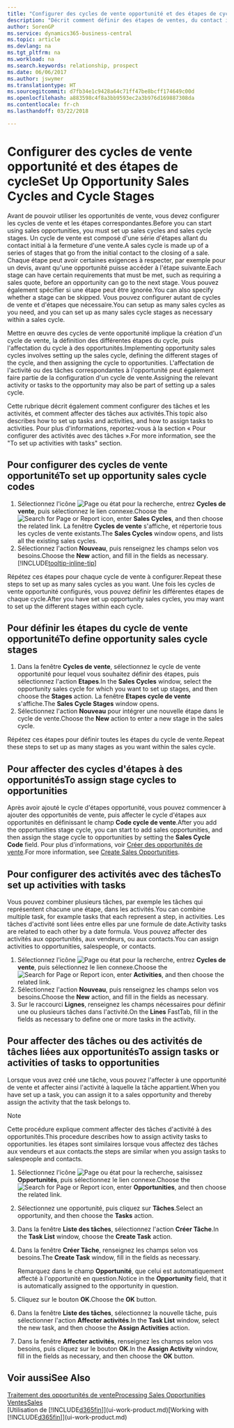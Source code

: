 ```yaml
---
title: "Configurer des cycles de vente opportunité et des étapes de cycle| Microsoft Docs"
description: "Décrit comment définir des étapes de ventes, du contact initial à la clôture, créer un cycle de vente et l'affecter aux opportunités dans Business Central."
author: SorenGP
ms.service: dynamics365-business-central
ms.topic: article
ms.devlang: na
ms.tgt_pltfrm: na
ms.workload: na
ms.search.keywords: relationship, prospect
ms.date: 06/06/2017
ms.author: jswymer
ms.translationtype: HT
ms.sourcegitcommit: d7fb34e1c9428a64c71ff47be8bcff174649c00d
ms.openlocfilehash: a883598c4f8a3bb9593ec2a3b976d169887308da
ms.contentlocale: fr-ch
ms.lasthandoff: 03/22/2018

---
```

# <a name="set-up-opportunity-sales-cycles-and-cycle-stages"></a><span data-ttu-id="156b7-103">Configurer des cycles de vente opportunité et des étapes de cycle</span><span class="sxs-lookup"><span data-stu-id="156b7-103">Set Up Opportunity Sales Cycles and Cycle Stages</span></span>
<span data-ttu-id="156b7-104">Avant de pouvoir utiliser les opportunités de vente, vous devez configurer les cycles de vente et les étapes correspondantes.</span><span class="sxs-lookup"><span data-stu-id="156b7-104">Before you can start using sales opportunities, you must set up sales cycles and sales cycle stages.</span></span> <span data-ttu-id="156b7-105">Un cycle de vente est composé d'une série d'étapes allant du contact initial à la fermeture d'une vente.</span><span class="sxs-lookup"><span data-stu-id="156b7-105">A sales cycle is made up of a series of stages that go from the initial contact to the closing of a sale.</span></span> <span data-ttu-id="156b7-106">Chaque étape peut avoir certaines exigences à respecter, par exemple pour un devis, avant qu'une opportunité puisse accéder à l'étape suivante.</span><span class="sxs-lookup"><span data-stu-id="156b7-106">Each stage can have certain requirements that must be met, such as requiring a sales quote, before an opportunity can go to the next stage.</span></span> <span data-ttu-id="156b7-107">Vous pouvez également spécifier si une étape peut être ignorée.</span><span class="sxs-lookup"><span data-stu-id="156b7-107">You can also specify whether a stage can be skipped.</span></span> <span data-ttu-id="156b7-108">Vous pouvez configurer autant de cycles de vente et d'étapes que nécessaire.</span><span class="sxs-lookup"><span data-stu-id="156b7-108">You can setup as many sales cycles as you need, and you can set up as many sales cycle stages as necessary within a sales cycle.</span></span>

<span data-ttu-id="156b7-109">Mettre en œuvre des cycles de vente opportunité implique la création d'un cycle de vente, la définition des différentes étapes du cycle, puis l'affectation du cycle à des opportunités.</span><span class="sxs-lookup"><span data-stu-id="156b7-109">Implementing opportunity sales cycles involves setting up the sales cycle, defining the different stages of the cycle, and then assigning the cycle to opportunities.</span></span> <span data-ttu-id="156b7-110">L'affectation de l'activité ou des tâches correspondantes à l'opportunité peut également faire partie de la configuration d'un cycle de vente.</span><span class="sxs-lookup"><span data-stu-id="156b7-110">Assigning the relevant activity or tasks to the opportunity may also be part of setting up a sales cycle.</span></span>

<span data-ttu-id="156b7-111">Cette rubrique décrit également comment configurer des tâches et les activités, et comment affecter des tâches aux activités.</span><span class="sxs-lookup"><span data-stu-id="156b7-111">This topic also describes how to set up tasks and activities, and how to assign tasks to activities.</span></span> <span data-ttu-id="156b7-112">Pour plus d'informations, reportez-vous à la section « Pour configurer des activités avec des tâches ».</span><span class="sxs-lookup"><span data-stu-id="156b7-112">For more information, see the "To set up activities with tasks" section.</span></span>

## <a name="to-set-up-opportunity-sales-cycle-codes"></a><span data-ttu-id="156b7-113">Pour configurer des cycles de vente opportunité</span><span class="sxs-lookup"><span data-stu-id="156b7-113">To set up opportunity sales cycle codes</span></span>
1. <span data-ttu-id="156b7-114">Sélectionnez l'icône ![Page ou état pour la recherche](media/ui-search/search_small.png "Page ou état pour la recherche"), entrez **Cycles de vente**, puis sélectionnez le lien connexe.</span><span class="sxs-lookup"><span data-stu-id="156b7-114">Choose the ![Search for Page or Report](media/ui-search/search_small.png "Search for Page or Report icon") icon, enter **Sales Cycles**, and then choose the related link.</span></span> <span data-ttu-id="156b7-115">La fenêtre **Cycles de vente** s'affiche, et répertorie tous les cycles de vente existants.</span><span class="sxs-lookup"><span data-stu-id="156b7-115">The **Sales Cycles** window opens, and lists all the existing sales cycles.</span></span>
2. <span data-ttu-id="156b7-116">Sélectionnez l'action **Nouveau**, puis renseignez les champs selon vos besoins.</span><span class="sxs-lookup"><span data-stu-id="156b7-116">Choose the **New** action, and fill in the fields as necessary.</span></span> [!INCLUDE[tooltip-inline-tip](includes/tooltip-inline-tip_md.md)]

<span data-ttu-id="156b7-117">Répétez ces étapes pour chaque cycle de vente à configurer.</span><span class="sxs-lookup"><span data-stu-id="156b7-117">Repeat these steps to set up as many sales cycles as you want.</span></span> <span data-ttu-id="156b7-118">Une fois les cycles de vente opportunité configurés, vous pouvez définir les différentes étapes de chaque cycle.</span><span class="sxs-lookup"><span data-stu-id="156b7-118">After you have set up opportunity sales cycles, you may want to set up the different stages within each cycle.</span></span>

## <a name="to-define-opportunity-sales-cycle-stages"></a><span data-ttu-id="156b7-119">Pour définir les étapes du cycle de vente opportunité</span><span class="sxs-lookup"><span data-stu-id="156b7-119">To define opportunity sales cycle stages</span></span>
1. <span data-ttu-id="156b7-120">Dans la fenêtre **Cycles de vente**, sélectionnez le cycle de vente opportunité pour lequel vous souhaitez définir des étapes, puis sélectionnez l'action **Etapes**.</span><span class="sxs-lookup"><span data-stu-id="156b7-120">In the **Sales Cycles** window, select the opportunity sales cycle for which you want to set up stages, and then choose the **Stages** action.</span></span> <span data-ttu-id="156b7-121">La fenêtre **Etapes cycle de vente** s'affiche.</span><span class="sxs-lookup"><span data-stu-id="156b7-121">The **Sales Cycle Stages** window opens.</span></span>
2. <span data-ttu-id="156b7-122">Sélectionnez l'action **Nouveau** pour intégrer une nouvelle étape dans le cycle de vente.</span><span class="sxs-lookup"><span data-stu-id="156b7-122">Choose the **New** action to enter a new stage in the sales cycle.</span></span>

<span data-ttu-id="156b7-123">Répétez ces étapes pour définir toutes les étapes du cycle de vente.</span><span class="sxs-lookup"><span data-stu-id="156b7-123">Repeat these steps to set up as many stages as you want within the sales cycle.</span></span>

## <a name="to-assign-stage-cycles-to-opportunities"></a><span data-ttu-id="156b7-124">Pour affecter des cycles d'étapes à des opportunités</span><span class="sxs-lookup"><span data-stu-id="156b7-124">To assign stage cycles to opportunities</span></span>
<span data-ttu-id="156b7-125">Après avoir ajouté le cycle d'étapes opportunité, vous pouvez commencer à ajouter des opportunités de vente, puis affecter le cycle d'étapes aux opportunités en définissant le champ **Code cycle de vente**.</span><span class="sxs-lookup"><span data-stu-id="156b7-125">After you add the opportunities stage cycle, you can start to add sales opportunities, and then assign the stage cycle to opportunities by setting the **Sales Cycle Code** field.</span></span> <span data-ttu-id="156b7-126">Pour plus d'informations, voir [Créer des opportunités de vente](marketing-how-create-opportunities.md).</span><span class="sxs-lookup"><span data-stu-id="156b7-126">For more information, see [Create Sales Opportunities](marketing-how-create-opportunities.md).</span></span>

## <a name="to-set-up-activities-with-tasks"></a><span data-ttu-id="156b7-127">Pour configurer des activités avec des tâches</span><span class="sxs-lookup"><span data-stu-id="156b7-127">To set up activities with tasks</span></span>
<span data-ttu-id="156b7-128">Vous pouvez combiner plusieurs tâches, par exemple les tâches qui représentent chacune une étape, dans les activités.</span><span class="sxs-lookup"><span data-stu-id="156b7-128">You can combine multiple task, for example tasks that each represent a step, in activities.</span></span> <span data-ttu-id="156b7-129">Les tâches d'activité sont liées entre elles par une formule de date.</span><span class="sxs-lookup"><span data-stu-id="156b7-129">Activity tasks are related to each other by a date formula.</span></span> <span data-ttu-id="156b7-130">Vous pouvez affecter des activités aux opportunités, aux vendeurs, ou aux contacts.</span><span class="sxs-lookup"><span data-stu-id="156b7-130">You can assign activities to opportunities, salespeople, or contacts.</span></span>

1. <span data-ttu-id="156b7-131">Sélectionnez l'icône ![Page ou état pour la recherche](media/ui-search/search_small.png "Page ou état pour la recherche"), entrez **Cycles de vente**, puis sélectionnez le lien connexe.</span><span class="sxs-lookup"><span data-stu-id="156b7-131">Choose the ![Search for Page or Report](media/ui-search/search_small.png "Search for Page or Report icon") icon, enter **Activities**, and then choose the related link.</span></span>
2. <span data-ttu-id="156b7-132">Sélectionnez l'action **Nouveau**, puis renseignez les champs selon vos besoins.</span><span class="sxs-lookup"><span data-stu-id="156b7-132">Choose the **New** action, and fill in the fields as necessary.</span></span>
3. <span data-ttu-id="156b7-133">Sur le raccourci **Lignes**, renseignez les champs nécessaires pour définir une ou plusieurs tâches dans l'activité.</span><span class="sxs-lookup"><span data-stu-id="156b7-133">On the **Lines** FastTab, fill in the fields as necessary to define one or more tasks in the activity.</span></span>

## <a name="to-assign-tasks-or-activities-of-tasks-to-opportunities"></a><span data-ttu-id="156b7-134">Pour affecter des tâches ou des activités de tâches liées aux opportunités</span><span class="sxs-lookup"><span data-stu-id="156b7-134">To assign tasks or activities of tasks to opportunities</span></span>
<span data-ttu-id="156b7-135">Lorsque vous avez créé une tâche, vous pouvez l'affecter à une opportunité de vente et affecter ainsi l'activité à laquelle la tâche appartient.</span><span class="sxs-lookup"><span data-stu-id="156b7-135">When you have set up a task, you can assign it to a sales opportunity and thereby assign the activity that the task belongs to.</span></span>

> [!NOTE]  
>   <span data-ttu-id="156b7-136">Cette procédure explique comment affecter des tâches d'activité à des opportunités.</span><span class="sxs-lookup"><span data-stu-id="156b7-136">This procedure describes how to assign activity tasks to opportunities.</span></span> <span data-ttu-id="156b7-137">les étapes sont similaires lorsque vous affectez des tâches aux vendeurs et aux contacts.</span><span class="sxs-lookup"><span data-stu-id="156b7-137">the steps are similar when you assign tasks to salespeople and contacts.</span></span>

1. <span data-ttu-id="156b7-138">Sélectionnez l'icône ![Page ou état pour la recherche](media/ui-search/search_small.png "Page ou état pour la recherche"), saisissez **Opportunités**, puis sélectionnez le lien connexe.</span><span class="sxs-lookup"><span data-stu-id="156b7-138">Choose the ![Search for Page or Report](media/ui-search/search_small.png "Search for Page or Report icon") icon, enter **Opportunities**, and then choose the related link.</span></span>
2. <span data-ttu-id="156b7-139">Sélectionnez une opportunité, puis cliquez sur **Tâches**.</span><span class="sxs-lookup"><span data-stu-id="156b7-139">Select an opportunity, and then choose the **Tasks** action.</span></span>
3. <span data-ttu-id="156b7-140">Dans la fenêtre **Liste des tâches**, sélectionnez l'action **Créer Tâche**.</span><span class="sxs-lookup"><span data-stu-id="156b7-140">In the **Task List** window, choose the **Create Task** action.</span></span>
4.  <span data-ttu-id="156b7-141">Dans la fenêtre **Créer Tâche**, renseignez les champs selon vos besoins.</span><span class="sxs-lookup"><span data-stu-id="156b7-141">The **Create Task** window, fill in the fields as necessary.</span></span>

    <span data-ttu-id="156b7-142">Remarquez dans le champ **Opportunité**, que celui est automatiquement affecté à l'opportunité en question.</span><span class="sxs-lookup"><span data-stu-id="156b7-142">Notice in the **Opportunity** field, that it is automatically assigned to the opportunity in question.</span></span>
5. <span data-ttu-id="156b7-143">Cliquez sur le bouton **OK**.</span><span class="sxs-lookup"><span data-stu-id="156b7-143">Choose the **OK** button.</span></span>
6. <span data-ttu-id="156b7-144">Dans la fenêtre **Liste des tâches**, sélectionnez la nouvelle tâche, puis sélectionner l'action **Affecter activités**.</span><span class="sxs-lookup"><span data-stu-id="156b7-144">In the **Task List** window, select the new task, and then choose the **Assign Activities** action.</span></span>
7. <span data-ttu-id="156b7-145">Dans la fenêtre **Affecter activités**, renseignez les champs selon vos besoins, puis cliquez sur le bouton **OK**.</span><span class="sxs-lookup"><span data-stu-id="156b7-145">In the **Assign Activity** window, fill in the fields as necessary, and then choose the **OK** button.</span></span>

## <a name="see-also"></a><span data-ttu-id="156b7-146">Voir aussi</span><span class="sxs-lookup"><span data-stu-id="156b7-146">See Also</span></span>
[<span data-ttu-id="156b7-147">Traitement des opportunités de vente</span><span class="sxs-lookup"><span data-stu-id="156b7-147">Processing Sales Opportunities</span></span>](marketing-processing-sales-opportunities.md)  
[<span data-ttu-id="156b7-148">Ventes</span><span class="sxs-lookup"><span data-stu-id="156b7-148">Sales</span></span>](sales-manage-sales.md)  
<span data-ttu-id="156b7-149">[Utilisation de [!INCLUDE[d365fin](includes/d365fin_md.md)]](ui-work-product.md)</span><span class="sxs-lookup"><span data-stu-id="156b7-149">[Working with [!INCLUDE[d365fin](includes/d365fin_md.md)]](ui-work-product.md)</span></span>

